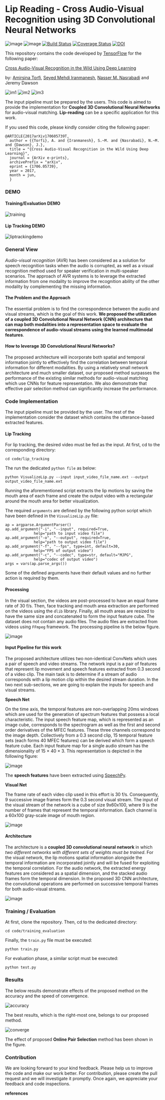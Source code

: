 Lip Reading - Cross Audio-Visual Recognition using 3D Convolutional Neural Networks
===================================================================================

![image](https://img.shields.io/badge/contributions-welcome-brightgreen.svg?style=flat%0A%20:target:%20https://github.com/astorfi/3D-convolutional-Audio-Visual/pulls)
![image](https://badges.frapsoft.com/os/v2/open-source.svg?v=102%0A%20:target:%20https://github.com/ellerbrock/open-source-badge/)
[![Build Status](https://travis-ci.org/astorfi/lip-reading-deeplearning.svg?branch=master)](https://travis-ci.org/astorfi/lip-reading-deeplearning)
[![Coverage Status](https://coveralls.io/repos/github/astorfi/3D-convolutional-Audio-Visual/badge.svg?branch=master)](https://coveralls.io/github/astorfi/3D-convolutional-Audio-Visual?branch=master)
[![DOI](https://zenodo.org/badge/DOI/10.5281/zenodo.840400.svg)](https://doi.org/10.5281/zenodo.840400)

This repository contains the code developed by
[TensorFlow](https://www.tensorflow.org/) for the following paper:

[Cross Audio-Visual Recognition in the Wild Using Deep
Learning](https://arxiv.org/abs/1706.05739)

by: [Amirsina Torfi](https://astorfi.github.io/), [Seyed Mehdi
Iranmanesh](http://community.wvu.edu/~seiranmanesh/), [Nasser M.
Nasrabadi](http://nassernasrabadi.wixsite.com/mysite) and Jeremy Dawson

![im1](readme_images/1.gif) ![im2](readme_images/2.gif)
![im3](readme_images/3.gif)

The input pipeline must be prepared by the users. This code is aimed to
provide the implementation for **Coupled 3D Convolutional Neural
Networks** for audio-visual matching. **Lip-reading** can be a specific
application for this work.

If you used this code, please kindly consider citing the following
paper:

```
@ARTICLE{2017arXiv170605739T,
  author = {{Torfi}, A. and {Iranmanesh}, S.~M. and {Nasrabadi}, N.~M. and {Dawson}, J.},
  title = "{Cross Audio-Visual Recognition in the Wild Using Deep Learning}",
  journal = {ArXiv e-prints},
  archivePrefix = "arXiv",
  eprint = {1706.05739},
  year = 2017,
  month = jun,
  }
```


### DEMO

#### Training/Evaluation DEMO

![training](readme_images/liptrackingdemo.png)

#### Lip Tracking DEMO

![liptrackingdemo](readme_images/liptrackingdemo.png)

### General View

*Audio-visual recognition* (AVR) has been considered as a solution for
speech recognition tasks when the audio is corrupted, as well as a
visual recognition method used for speaker verification in multi-speaker
scenarios. The approach of AVR systems is to leverage the extracted
information from one modality to improve the recognition ability of the
other modality by complementing the missing information.

#### The Problem and the Approach

The essential problem is to find the correspondence between the audio
and visual streams, which is the goal of this work. **We proposed the
utilization of a coupled 3D Convolutional Neural Network (CNN)
architecture that can map both modalities into a representation space to
evaluate the correspondence of audio-visual streams using the learned
multimodal features**.

#### How to leverage 3D Convolutional Neural Networks?

The proposed architecture will incorporate both spatial and temporal
information jointly to effectively find the correlation between temporal
information for different modalities. By using a relatively small
network architecture and much smaller dataset, our proposed method
surpasses the performance of the existing similar methods for
audio-visual matching which use CNNs for feature representation. We also
demonstrate that effective pair selection method can significantly
increase the performance.

### Code Implementation

The input pipeline must be provided by the user. The rest of the
implementation consider the dataset which contains the utterance-based
extracted features.

#### Lip Tracking

For lip tracking, the desired video must be fed as the input. At first,
cd to the corresponding directory:

```
cd code/lip_tracking
```

The run the dedicated `python file` as below:

```
python VisualizeLip.py --input input_video_file_name.ext --output output_video_file_name.ext
```

Running the aforementioned script extracts the lip motions by saving the
mouth area of each frame and create the output video with a rectangular
around the mouth area for better visualization.

The required `arguments` are defined by the following python script
which have been defined in the `VisualizeLip.py` file:

```
ap = argparse.ArgumentParser()
ap.add_argument("-i", "--input", required=True,
             help="path to input video file")
ap.add_argument("-o", "--output", required=True,
             help="path to output video file")
ap.add_argument("-f", "--fps", type=int, default=30,
             help="FPS of output video")
ap.add_argument("-c", "--codec", type=str, default="MJPG",
             help="codec of output video")
args = vars(ap.parse_args())
```

Some of the defined arguments have their default values and no further
action is required by them.

#### Processing

In the visual section, the videos are post-processed to have an equal
frame rate of 30 f/s. Then, face tracking and mouth area extraction are
performed on the videos using the ``dlib`` library. Finally, all
mouth areas are resized to have the same size and concatenated to form
the input feature cube. The dataset does not contain any audio files.
The audio files are extracted from videos using ``FFmpeg`` framework. The processing pipeline is the below figure.

![image](readme_images/processing.gif)

#### Input Pipeline for this work

The proposed architecture utilizes two non-identical ConvNets which uses
a pair of speech and video streams. The network input is a pair of
features that represent lip movement and speech features extracted from
0.3 second of a video clip. The main task is to determine if a stream of
audio corresponds with a lip motion clip within the desired stream
duration. In the two next sub-sections, we are going to explain the
inputs for speech and visual streams.

**Speech Net**

On the time axis, the temporal features are non-overlapping 20ms windows
which are used for the generation of spectrum features that possess a
local characteristic. The input speech feature map, which is represented
as an image cube, corresponds to the spectrogram as well as the first
and second order derivatives of the MFEC features. These three channels
correspond to the image depth. Collectively from a 0.3 second clip, 15
temporal feature sets (each forms 40 MFEC features) can be derived which
form a speech feature cube. Each input feature map for a single audio
stream has the dimensionality of 15 × 40 × 3. This representation is
depicted in the following figure:

![image](readme_images/Speech_GIF.gif)

The **speech features** have been extracted using [SpeechPy](https://github.com/astorfi/speechpy).


**Visual Net**

The frame rate of each video clip used in this effort is 30 f/s.
Consequently, 9 successive image frames form the 0.3 second visual
stream. The input of the visual stream of the network is a cube of size
9x60x100, where 9 is the number of frames that represent the temporal
information. Each channel is a 60x100 gray-scale image of mouth region.

![image](readme_images/lip_motion.jpg)

#### Architecture

The architecture is a **coupled 3D convolutional neural network** in
which *two different networks with different sets of weights must be
trained*. For the visual network, the lip motions spatial information
alongside the temporal information are incorporated jointly and will be
fused for exploiting the temporal correlation. For the audio network,
the extracted energy features are considered as a spatial dimension, and
the stacked audio frames form the temporal dimension. In the proposed 3D
CNN architecture, the convolutional operations are performed on
successive temporal frames for both audio-visual streams.

![image](readme_images/DNN-Coupled.png)

### Training / Evaluation

At first, clone the repository. Then, cd to the dedicated directory:

```
cd code/training_evaluation
```

Finally, the `train.py` file must be executed:

```
python train.py
```

For evaluation phase, a similar script must be executed:

```
python test.py
```

### Results

The below results demonstrate effects of the proposed method on the
accuracy and the speed of convergence.

![accuracy](readme_images/accuracy-bar-pairselection.png)

The best results, which is the right-most one, belongs to our proposed
method.

![converge](readme_images/convergence-speed.png)

The effect of proposed **Online Pair Selection** method has been shown
in the figure.

### Contribution

We are looking forward to your kind feedback. Please help us to improve
the code and make our work better. For contribution, please create the
pull request and we will investigate it promptly. Once again, we
appreciate your feedback and code inspections.

**references**
